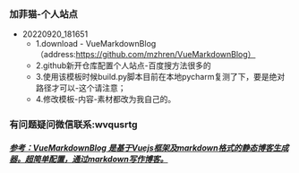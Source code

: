 ### 加菲猫-个人站点
- 20220920_181651
  - 1.download - VueMarkdownBlog （address:https://github.com/mzhren/VueMarkdownBlog）
  - 2.github新开仓库配置个人站点-百度搜方法很多的
  - 3.使用该模板时候build.py脚本目前在本地pycharm复测了下，要是绝对路径才可以-这个请注意；
  - 4.修改模板-内容-素材都改为我自己的。

### 有问题疑问微信联系:wvqusrtg
##### [参考：VueMarkdownBlog 是基于Vuejs框架及markdown格式的静态博客生成器。超简单配置，通过markdown写作博客。](./README-参考.md)


